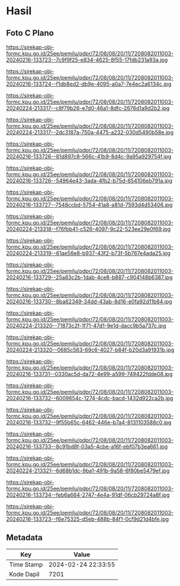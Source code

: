 # Hasil

## Foto C Plano

https://sirekap-obj-formc.kpu.go.id/25ee/pemilu/pdpr/72/08/08/20/11/7208082011003-20240216-133723--7c9f9f25-e834-4625-8f55-17fdb231a93a.jpg

https://sirekap-obj-formc.kpu.go.id/25ee/pemilu/pdpr/72/08/08/20/11/7208082011003-20240216-133724--f1db8ed2-db9e-4095-a0a7-7e4ec2a6134c.jpg

https://sirekap-obj-formc.kpu.go.id/25ee/pemilu/pdpr/72/08/08/20/11/7208082011003-20240224-213317--c8f79b26-e7d0-46a1-8dfc-2676d1a9d2b2.jpg

https://sirekap-obj-formc.kpu.go.id/25ee/pemilu/pdpr/72/08/08/20/11/7208082011003-20240224-213317--2dc3187a-750a-4475-a232-030d5490b58e.jpg

https://sirekap-obj-formc.kpu.go.id/25ee/pemilu/pdpr/72/08/08/20/11/7208082011003-20240216-133726--81d897c8-566c-41b9-8d4c-9a95a929754f.jpg

https://sirekap-obj-formc.kpu.go.id/25ee/pemilu/pdpr/72/08/08/20/11/7208082011003-20240216-133726--54964e43-3ada-4fb2-b75d-654106eb791a.jpg

https://sirekap-obj-formc.kpu.go.id/25ee/pemilu/pdpr/72/08/08/20/11/7208082011003-20240216-133727--7548ccbd-5754-41a8-a81d-7593d4d53406.jpg

https://sirekap-obj-formc.kpu.go.id/25ee/pemilu/pdpr/72/08/08/20/11/7208082011003-20240224-213318--f76fbb41-c526-4097-9c22-523ee29e0f69.jpg

https://sirekap-obj-formc.kpu.go.id/25ee/pemilu/pdpr/72/08/08/20/11/7208082011003-20240224-213319--61ae56e8-b937-43f2-b73f-5b767e4ada25.jpg

https://sirekap-obj-formc.kpu.go.id/25ee/pemilu/pdpr/72/08/08/20/11/7208082011003-20240216-133729--25a83c2b-1dab-4ce8-b887-c904148b6387.jpg

https://sirekap-obj-formc.kpu.go.id/25ee/pemilu/pdpr/72/08/08/20/11/7208082011003-20240216-133730--8ba62349-34dd-43ab-8d16-e0fa92d11b84.jpg

https://sirekap-obj-formc.kpu.go.id/25ee/pemilu/pdpr/72/08/08/20/11/7208082011003-20240224-213320--71873c2f-1f71-47d1-9e1d-dacc9b5a737c.jpg

https://sirekap-obj-formc.kpu.go.id/25ee/pemilu/pdpr/72/08/08/20/11/7208082011003-20240224-213320--0685c563-69c6-4027-b84f-b20d3a91931b.jpg

https://sirekap-obj-formc.kpu.go.id/25ee/pemilu/pdpr/72/08/08/20/11/7208082011003-20240216-133731--0330ac5d-da72-4e99-a599-749422fdde08.jpg

https://sirekap-obj-formc.kpu.go.id/25ee/pemilu/pdpr/72/08/08/20/11/7208082011003-20240216-133732--6009654c-1274-4cdc-bacd-1432d922ca2b.jpg

https://sirekap-obj-formc.kpu.go.id/25ee/pemilu/pdpr/72/08/08/20/11/7208082011003-20240216-133732--9f55b65c-6462-446e-b7a4-8131103588c0.jpg

https://sirekap-obj-formc.kpu.go.id/25ee/pemilu/pdpr/72/08/08/20/11/7208082011003-20240216-133733--8c91bd8f-03a5-4cbe-a16f-ebf07b3ea661.jpg

https://sirekap-obj-formc.kpu.go.id/25ee/pemilu/pdpr/72/08/08/20/11/7208082011003-20240224-213321--6d68b1dc-9ba1-491b-9a58-6f80be5479ef.jpg

https://sirekap-obj-formc.kpu.go.id/25ee/pemilu/pdpr/72/08/08/20/11/7208082011003-20240216-133734--feb6a664-2747-4e4a-91df-06cb29724a8f.jpg

https://sirekap-obj-formc.kpu.go.id/25ee/pemilu/pdpr/72/08/08/20/11/7208082011003-20240216-133723--f6e75325-d5eb-488b-84f1-0cf9d21d4bfe.jpg


## Metadata

| Key        | Value               |
| ---------- | ------------------- |
| Time Stamp | 2024-02-24 22:33:55 |
| Kode Dapil | 7201                |



